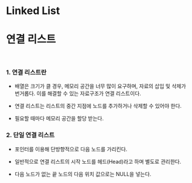 # Linked List

# 연결 리스트

<br/>

### 1. 연결 리스트란


* 배열은 크기가 클 경우, 메모리 공간을 너무 많이 요구하며, 자료의 삽입 및 삭제가 번거롭다. 이를 해결할 수 있는 자료구조가 연결 리스트이다.

* 연결 리스트는 리스트의 중간 지점에 노드를 추가하거나 삭제할 수 있어야 한다.

* 필요할 때마다 메모리 공간을 할당 받는다.


### 2. 단일 연결 리스트

* 포인터를 이용해 단방향적으로 다음 노드를 가리킨다.

* 일반적으로 연결 리스트의 시작 노드를 헤드(Head)라고 하며 별도로 관리한다.

* 다음 노드가 없는 끝 노드의 다음 위치 값으로는 NULL을 넣는다.

